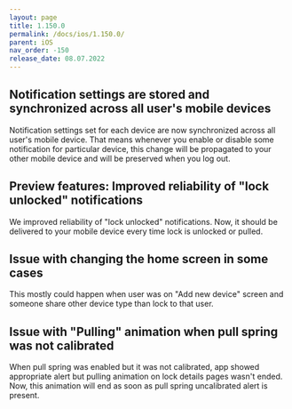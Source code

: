 ```yaml
---
layout: page
title: 1.150.0
permalink: /docs/ios/1.150.0/
parent: iOS
nav_order: -150
release_date: 08.07.2022
---
```


## Notification settings are stored and synchronized across all user's mobile devices
Notification settings set for each device are now synchronized across all user's mobile device. That means whenever you enable or disable some notification for particular device, this change will be propagated to your other mobile device and will be preserved when you log out.

## Preview features: Improved reliability of "lock unlocked" notifications
We improved reliability of "lock unlocked" notifications. Now, it should be delivered to your mobile device every time lock is unlocked or pulled.

## Issue with changing the home screen in some cases
This mostly could happen when user was on "Add new device" screen and someone share other device type than lock to that user. 

## Issue with "Pulling" animation when pull spring was not calibrated
When pull spring was enabled but it was not calibrated, app showed appropriate alert but pulling animation on lock details pages wasn't ended. Now, this animation will end as soon as pull spring uncalibrated alert is present.
